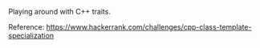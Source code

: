 Playing around with C++ traits.

Reference: <https://www.hackerrank.com/challenges/cpp-class-template-specialization>